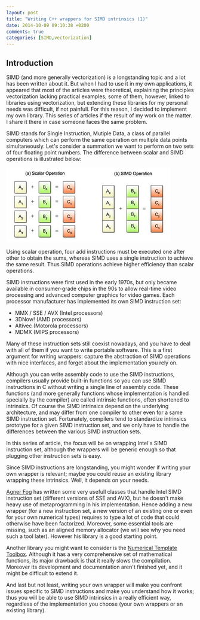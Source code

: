 ```yaml
---
layout: post
title: "Writing C++ wrappers for SIMD intrinsics (1)"
date: 2014-10-09 09:10:38 +0200
comments: true
categories: [SIMD,vectorization]
---
```


## <a name="introduction"></a>Introduction

SIMD (and more generally vectorization) is a longstanding topic and a lot has been written about it. But
when I had to use it in my own applications, it appeared that most of the articles were theoretical,
explaining the principles vectorization lacking practical examples; some of them, however, linked to
libraries using vectorization, but extending these libraries for my personal needs was difficult, if not
painfull. For this reason, I decided to implement my own library. This series of articles if the result
of my work on the matter. I share it there in case someone faces the same problem.

<!-- more -->

SIMD stands for Single Instruction, Mutiple Data, a class of parallel computers which can perform
the same operation on multiple data points simultaneously. Let's consider a summation we want to perform
on two sets of four floating point numbers. The difference between scalar and SIMD operations is illustrated
below:

![simd_scalar](/images/simd_scalar.png)


Using scalar operation, four add instructions must be executed one after other to obtain the sums, whereas
SIMD uses a single instruction to achieve the same result. Thus SIMD operations achieve higher efficiency than
scalar operations.

SIMD instructions were first used in the early 1970s, but only became available in consumer-grade chips in the
90s to allow real-time video processing and advanced computer graphics for video games. Each processor manufacturer
has implemented its own SIMD instruction set:

+ MMX / SSE / AVX (Intel processors)
+ 3DNow! (AMD processors)
+ Altivec (Motorola processors)
+ MDMX (MIPS processors)

Many of these instruction sets still coexist nowadays, and you have to deal with all of them if you want to write portable
software. This is a first argument for writing wrappers: capture the abstraction of SIMD operations with nice interfaces,
and forget about the implementation you rely on.

Although you can write assembly code to use the SIMD instructions, compilers usually provide built-in functions so you
can use SIMD instructions in C without writing a single line of assembly code. These functions (and more generally functions
whose implementation is handled specially by the compiler) are called intrinsic functions, often shortened to intrinsics.
Of course the SIMD intrinsics depend on the underlying architecture, and may differ from one compiler to other even for a
same SIMD instruction set. Fortunately, compilers tend to standardize intrinsics prototype for a given SIMD instruction set,
and we only have to handle the differences between the various SIMD instruction sets.

In this series of article, the focus will be on wrapping Intel's SIMD instruction set, although the wrappers will be generic
enough so that plugging other instruction sets is easy.

Since SIMD instructions are longstanding, you might wonder if writing your own wrapper is relevant; maybe you could reuse
an existing library wrapping these intrinsics. Well, it depends on your needs.

[Agner Fog](http://www.agner.org/optimize/#vectorclass) has written some very usefull classes that handle Intel SIMD
instruction set (different versions of SSE and AVX), but he doesn't make heavy use of metaprogramming in his
implementation. Hence adding a new wrapper (for a new instruction set, a new version of an existing one or even for
your own numerical types)  requires to type a lot of code that could otherwise have been factorized. Moreover, some essential
tools are missing, such as an aligned memory allocator (we will see why you need such a tool later). However his library is
a good starting point.

Another library you might want to consider is the [Numerical Template Toolbox](https://github.com/MetaScale/nt2).
Although it has a very comprehensive set of mathematical functions, its major drawback is that it really slows the
compilation. Moreover its development and documentation aren't finished yet, and it might be difficult to extend it.

And last but not least, writing your own wrapper will make you confront issues specific to SIMD instructions
and make you understand how it works; thus you will be able to use SIMD intrinsics in a really efficient way, regardless
of the implementation you choose (your own wrappers or an existing library).

